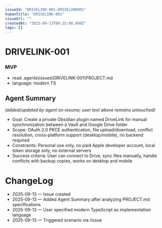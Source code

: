 ```yaml
---
issueId: "DRIVELINK-001-DRIVELINK001"
humanTitle: "DRIVELINK-001"
issueUrl: ""
createdAt: "2025-09-13T09:25:00.000Z"
tags: []
---
```


# DRIVELINK-001

### MVP

- read .agents\issues\DRIVELINK-001\PROJECT.md
- language: modern TS


## Agent Summary
*(added/updated by agent on resume; user text above remains untouched)*
- Goal: Create a private Obsidian plugin named DriveLink for manual synchronization between a Vault and Google Drive folder
- Scope: OAuth 2.0 PKCE authentication, file upload/download, conflict resolution, cross-platform support (desktop/mobile), no backend required
- Constraints: Personal use only, no paid Apple developer account, local token storage only, no external servers
- Success criteria: User can connect to Drive, sync files manually, handle conflicts with backup copies, works on desktop and mobile

# ChangeLog
- 2025-09-13 — Issue created
- 2025-09-13 — Added Agent Summary after analyzing PROJECT.md specifications
- 2025-09-13 — User specified modern TypeScript as implementation language
- 2025-09-13 — Triggered scenario via /issue